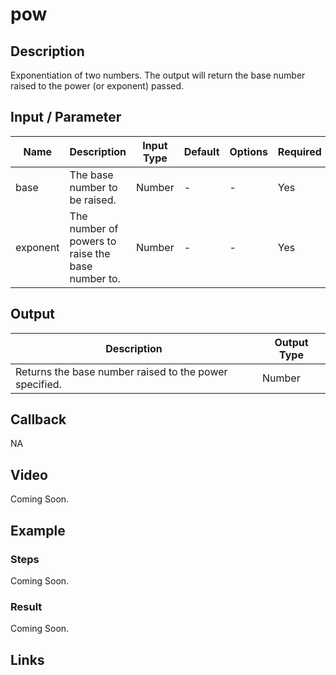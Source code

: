 # pow

## Description

Exponentiation of two numbers. The output will return the base number raised to the power (or exponent) passed.

## Input / Parameter

| Name | Description | Input Type | Default | Options | Required |
| ------ | ------ | ------ | ------ | ------ | ------ |
| base | The base number to be raised. | Number | - | - | Yes |
| exponent | The number of powers to raise the base number to. | Number | - | - | Yes |

## Output

| Description | Output Type |
| ------ | ------ |
| Returns the base number raised to the power specified. | Number |

## Callback

NA

## Video

Coming Soon.

<!-- Format: [![Video]({image-path}?raw=true)]({url-link}) -->

## Example

<!-- Share a scenario, like a user requirements. -->

### Steps

Coming Soon.

<!-- Show the steps and share some screenshots.

1. .....

Format: ![]({image-path}?raw=true) -->

### Result

Coming Soon.

<!-- Explain the output.

Format: ![]({image-path}?raw=true) -->

## Links
